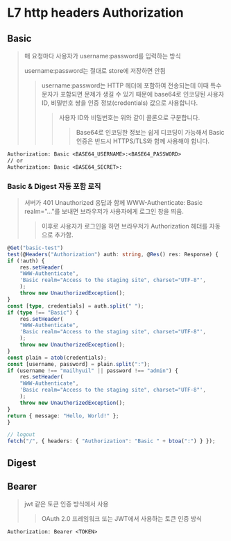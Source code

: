 # L7 http headers Authorization

## Basic

> 매 요청마다 사용자가 username:password를 입력하는 방식
>
> username:password는 절대로 store에 저장하면 안됨
>
> > username:password는 HTTP 헤더에 포함하여 전송되는데 이때 특수문자가 포함되면 문제가 생길 수 있기 때문에 base64로 인코딩된 사용자 ID, 비밀번호 쌍을 인증 정보(credentials) 값으로 사용합니다.
> >
> > > 사용자 ID와 비밀번호는 위와 같이 콜론으로 구분합니다.
> > >
> > > > Base64로 인코딩한 정보는 쉽게 디코딩이 가능해서 Basic 인증은 반드시 HTTPS/TLS와 함께 사용해야 합니다.

```txt
Authorization: Basic <BASE64_USERNAME>:<BASE64_PASSWORD>
// or
Authorization: Basic <BASE64_SECRET>:
```

### Basic & Digest 자동 포함 로직

> 서버가 401 Unauthorized 응답과 함께 WWW-Authenticate: Basic realm="..."를 보내면 브라우저가 사용자에게 로그인 창을 띄움.
>
> > 이후로 사용자가 로그인을 하면 브라우저가 Authorization 헤더를 자동으로 추가함.

```ts
@Get("basic-test")
test(@Headers("Authorization") auth: string, @Res() res: Response) {
if (!auth) {
    res.setHeader(
    "WWW-Authenticate",
    'Basic realm="Access to the staging site", charset="UTF-8"',
    );
    throw new UnauthorizedException();
}
const [type, credentials] = auth.split(" ");
if (type !== "Basic") {
    res.setHeader(
    "WWW-Authenticate",
    'Basic realm="Access to the staging site", charset="UTF-8"',
    );
    throw new UnauthorizedException();
}
const plain = atob(credentials);
const [username, password] = plain.split(":");
if (username !== "mailhyuil" || password !== "admin") {
    res.setHeader(
    "WWW-Authenticate",
    'Basic realm="Access to the staging site", charset="UTF-8"',
    );
    throw new UnauthorizedException();
}
return { message: "Hello, World!" };
}

// logout
fetch("/", { headers: { "Authorization": "Basic " + btoa(":") } });
```

## Digest

## Bearer

> jwt 같은 토큰 인증 방식에서 사용
>
> > OAuth 2.0 프레임워크 또는 JWT에서 사용하는 토큰 인증 방식

```txt
Authorization: Bearer <TOKEN>
```
